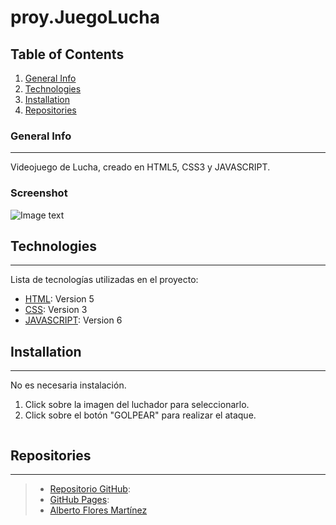 # proy.JuegoLucha

## Table of Contents
1. [General Info](#general-info)
2. [Technologies](#technologies)
3. [Installation](#installation)
4. [Repositories](#repositories)
### General Info
***
Videojuego de Lucha, creado en HTML5, CSS3 y JAVASCRIPT.
### Screenshot
![Image text](https://images.meteociel.fr/im/4709/proy_VideoConsola_unu6.png)
## Technologies
***
Lista de tecnologías utilizadas en el proyecto:
* [HTML](https://html.spec.whatwg.org/multipage/): Version 5 
* [CSS](https://drafts.csswg.org/): Version 3
* [JAVASCRIPT](https://www.javascript.com/): Version 6
## Installation
***
No es necesaria instalación. 
1. Click sobre la imagen del luchador para seleccionarlo.
2. Click sobre el botón "GOLPEAR" para realizar el ataque.
```
```
## Repositories
***
> * [Repositorio GitHub](https://github.com/AlFlores10/proy.JuegoLucha.git): 
> * [GitHub Pages](https://alflores10.github.io/proy.JuegoLucha/): 
> * [Alberto Flores Martínez](https://github.com/AlFlores10)